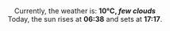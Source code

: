 <p  align="center"><br/>Currently, the weather is: <b> 10°C, <i>few clouds</i></b></br>Today, the sun rises at <b>06:38</b> and sets at <b>17:17</b>.</p>